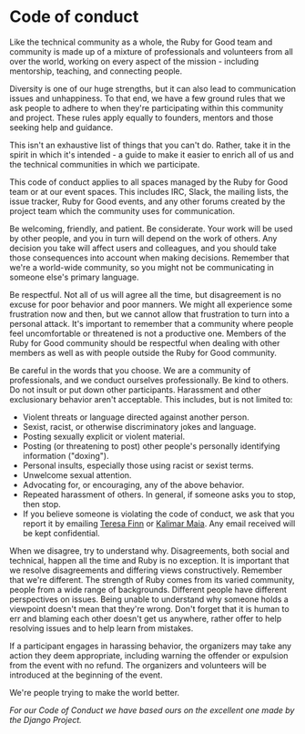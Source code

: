 # Code of conduct

Like the technical community as a whole, the Ruby for Good team and community is made up of a mixture of professionals and volunteers from all over the world, working on every aspect of the mission - including mentorship, teaching, and connecting people.

Diversity is one of our huge strengths, but it can also lead to communication issues and unhappiness. To that end, we have a few ground rules that we ask people to adhere to when they're participating within this community and project. These rules apply equally to founders, mentors and those seeking help and guidance.

This isn't an exhaustive list of things that you can't do. Rather, take it in the spirit in which it's intended - a guide to make it easier to enrich all of us and the technical communities in which we participate.

This code of conduct applies to all spaces managed by the Ruby for Good team or at our event spaces. This includes IRC, Slack, the mailing lists, the issue tracker, Ruby for Good events, and any other forums created by the project team which the community uses for communication.

Be welcoming, friendly, and patient. Be considerate. Your work will be used by other people, and you in turn will depend on the work of others. Any decision you take will affect users and colleagues, and you should take those consequences into account when making decisions. Remember that we're a world-wide community, so you might not be communicating in someone else's primary language.

Be respectful. Not all of us will agree all the time, but disagreement is no excuse for poor behavior and poor manners. We might all experience some frustration now and then, but we cannot allow that frustration to turn into a personal attack. It's important to remember that a community where people feel uncomfortable or threatened is not a productive one. Members of the Ruby for Good community should be respectful when dealing with other members as well as with people outside the Ruby for Good community.

Be careful in the words that you choose. We are a community of professionals, and we conduct ourselves professionally. Be kind to others. Do not insult or put down other participants. Harassment and other exclusionary behavior aren't acceptable. This includes, but is not limited to:

- Violent threats or language directed against another person.
- Sexist, racist, or otherwise discriminatory jokes and language.
- Posting sexually explicit or violent material.
- Posting (or threatening to post) other people's personally identifying information ("doxing").
- Personal insults, especially those using racist or sexist terms.
- Unwelcome sexual attention.
- Advocating for, or encouraging, any of the above behavior.
- Repeated harassment of others. In general, if someone asks you to stop, then stop.
- If you believe someone is violating the code of conduct, we ask that you report it by emailing [Teresa Finn](mailto:teresa@rubyforgood.org) or [Kalimar Maia](mailto:kalimar@rubyforgood.org). Any email received will be kept confidential.

When we disagree, try to understand why. Disagreements, both social and technical, happen all the time and Ruby is no exception. It is important that we resolve disagreements and differing views constructively. Remember that we're different. The strength of Ruby comes from its varied community, people from a wide range of backgrounds. Different people have different perspectives on issues. Being unable to understand why someone holds a viewpoint doesn't mean that they're wrong. Don't forget that it is human to err and blaming each other doesn't get us anywhere, rather offer to help resolving issues and to help learn from mistakes.

If a participant engages in harassing behavior, the organizers may take any action they deem appropriate, including warning the offender or expulsion from the event with no refund. The organizers and volunteers will be introduced at the beginning of the event.

We're people trying to make the world better.

_For our Code of Conduct we have based ours on the excellent one made by the Django Project._